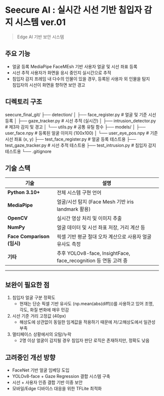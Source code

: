 # Seecure AI : 실시간 시선 기반 침입자 감지 시스템 ver.01
> Edge AI 기반 보안 시스템


## 주요 기능
- 얼굴 등록
  MediaPipe FaceMEsh 기반 사용자 얼굴 및 시선 좌표 등록
- 시선 추적
  사용자가 화면을 응시 중인지 실시간으로 추적
- 침입자 감지
  프레임 내 다수의 인물이 있을 경우, 등록된 사용자 외 인물을 탐지  
  침입자의 시선이 화면을 향하면 보안 경고


## 디렉토리 구조
seecure_final_git/
├── detection/
│ ├── face_register.py # 얼굴 및 기준 시선 등록
│ ├── gaze_tracker.py # 시선 추적 (실시간)
│ ├── intrusion_detector.py # 제3자 감지 및 경고
│ └── utils.py # 공통 유틸 함수
├── models/
│ ├── user_face.npy # 등록된 얼굴 이미지 (100x100)
│ └── user_eye_pos.npy # 기준 시선 좌표 (x, y)
├── test_face_register.py # 얼굴 등록 테스트용
├── test_gaze_tracker.py # 시선 추적 테스트용
├── test_intrusion.py # 침입자 감지 테스트용
└── .gitignore


## 기술 스택
| 기술        | 설명                                                                 |
|-------------|----------------------------------------------------------------------|
| **Python 3.10+** | 전체 시스템 구현 언어                                              |
| **MediaPipe**    | 얼굴/시선 탐지 (Face Mesh 기반 iris landmark 활용)               |
| **OpenCV**       | 실시간 영상 처리 및 이미지 추출                                   |
| **NumPy**        | 얼굴 데이터 및 시선 좌표 저장, 거리 계산 등                       |
| **Face Comparison (임시)** | 픽셀 기반 평균 절대 오차 계산으로 사용자 얼굴 유사도 측정 |
| **기타**         | 추후 YOLOv8-face, InsightFace, face_recognition 등 연동 고려 중 |

---


## 보완이 필요한 점
1. 침입자 얼굴 구분 정확도
   - 현재는 단순 픽셀 기반 유사도 (np.mean(abs(diff)))를 사용하고 있어 조명, 각도, 화질 변화에 매우 민감
3. 시선 기준 거리 고정값 (40px)
   - 해상도에 상관없이 동일한 임계값을 적용하기 때문에 저/고해상도에서 일관성 부족
4. 멀티페이스 상황에서의 오탐/누락
   - 2명 이상 얼굴이 감지될 경우 침입자 판단 로직은 존재하지만, 정확도 낮음


## 고려중인 개선 방향
- FaceNet 기반 얼굴 임베딩 도입
- YOLOv8-face + Gaze Regression 결합 시스템 구축
- 시선 + 사용자 인증 결합 기반 이중 보안
- 모바일/Edge 디바이스 대응을 위한 TFLite 최적화
